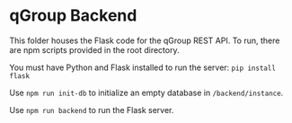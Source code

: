 # qGroup Backend

This folder houses the Flask code for the qGroup
REST API. To run, there are npm scripts provided
in the root directory.

You must have Python and Flask installed to run the server:
`pip install flask`

Use `npm run init-db` to initialize an empty database
in `/backend/instance`.

Use `npm run backend` to run the Flask server.
